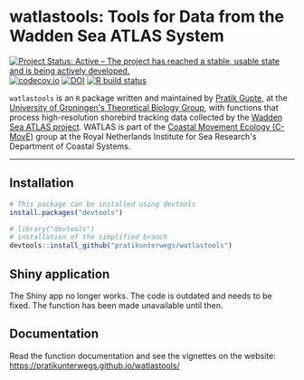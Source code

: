 # watlastools: Tools for Data from the Wadden Sea ATLAS System

<!-- badges: start -->
  [![Project Status: Active – The project has reached a stable, usable state and is being actively developed.](https://www.repostatus.org/badges/latest/active.svg)](https://www.repostatus.org/#active)
  [![codecov.io](https://codecov.io/github/pratikunterwegs/watlastools/coverage.svg?branch=master)](https://codecov.io/github/pratikunterwegs/watlastools/branch/master)
  [![DOI](https://zenodo.org/badge/DOI/10.5281/zenodo.3905325.svg)](https://doi.org/10.5281/zenodo.3905325)
  [![R build status](https://github.com/pratikunterwegs/watlastools/workflows/R-CMD-check/badge.svg)](https://github.com/pratikunterwegs/watlastools/actions)
<!-- badges: end -->

`watlastools` is an `R` package written and maintained by [Pratik Gupte](https://www.rug.nl/staff/p.r.gupte), at the [University of Groningen's Theoretical Biology Group](https://www.rug.nl/research/gelifes/tres/), with functions that process high-resolution shorebird tracking data collected by the [Wadden Sea ATLAS project](https://www.nioz.nl/en/about/cos/coastal-movement-ecology/shorebird-tracking/watlas-tracking-regional-movements). 
WATLAS is part of the [Coastal Movement Ecology (C-MovE)](https://www.nioz.nl/en/about/cos/coastal-movement-ecology) group at the Royal Netherlands Institute for Sea Research's Department of Coastal Systems.

---

## Installation

```r
# This package can be installed using devtools
install.packages("devtools")

# library("devtools")
# installation of the simplified branch
devtools::install_github("pratikunterwegs/watlastools")
```
## Shiny application

The Shiny app no longer works. The code is outdated and needs to be fixed.
The function has been made unavailable until then.

## Documentation

Read the function documentation and see the vignettes on the website: https://pratikunterwegs.github.io/watlastools/

